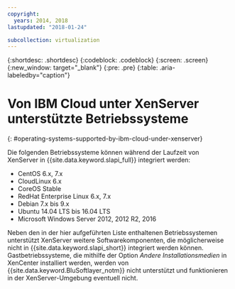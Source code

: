 ```yaml
---
copyright:
  years: 2014, 2018
lastupdated: "2018-01-24"

subcollection: virtualization
---
```

{:shortdesc: .shortdesc}
{:codeblock: .codeblock}
{:screen: .screen}
{:new_window: target="_blank"}
{:pre: .pre}
{:table: .aria-labeledby="caption"}

# Von IBM Cloud unter XenServer unterstützte Betriebssysteme
{: #operating-systems-supported-by-ibm-cloud-under-xenserver}

Die folgenden Betriebssysteme können während der Laufzeit von XenServer in {{site.data.keyword.slapi_full}} integriert werden:

- CentOS 6.x, 7.x
- CloudLinux 6.x
- CoreOS Stable
- RedHat Enterprise Linux 6.x, 7.x
- Debian 7.x bis 9.x
- Ubuntu 14.04 LTS bis 16.04 LTS
- Microsoft Windows Server 2012, 2012 R2, 2016

Neben den in der hier aufgeführten Liste enthaltenen Betriebssystemen unterstützt XenServer weitere Softwarekomponenten, die möglicherweise nicht in {{site.data.keyword.slapi_short}} integriert werden können. Gastbetriebssysteme, die mithilfe der Option *Andere Installationsmedien* in XenCenter installiert werden, werden von {{site.data.keyword.BluSoftlayer_notm}} nicht unterstützt und funktionieren in der XenServer-Umgebung eventuell nicht.
